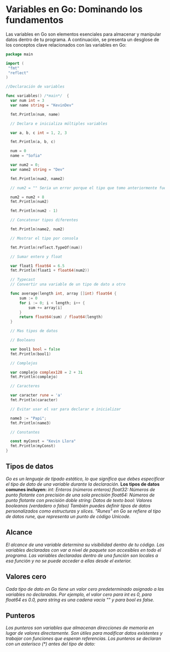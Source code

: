# Variables en Go: Dominando los fundamentos

Las variables en Go son elementos esenciales para almacenar y manipular datos dentro de tu programa. A continuación, se presenta un desglose de los conceptos clave relacionados con las variables en Go:

```go
package main

import (
 "fmt"
 "reflect"
)

//Declaración de variables

func variables() /*main*/  {
  var num int = 3
  var name string = "KevinDev"

  fmt.Println(num, name)

  // Declara e inicializa múltiples variables

  var a, b, c int = 1, 2, 3

  fmt.Println(a, b, c)

  num = 0
  name = "Sofia"

  var num2 = 0;
  var name2 string = "Dev"

  fmt.Println(num2, name2)

  // num2 = "" Seria un error porque el tipo que tomo anteriormente fue de int

  num2 = num2 + 8
  fmt.Println(num2)

  fmt.Println(num2 - 1)

  // Concatenar tipos diferentes

  fmt.Println(name2, num2)

  // Mostrar el tipo por consola

  fmt.Println(reflect.TypeOf(num))

  // Sumar entero y float

  var float1 float64 = 6.5
  fmt.Println(float1 + float64(num2))

  // Typecast
  // Convertir una variable de un tipo de dato a otro

  func average(length int, array []int) float64 {
      sum := 0
      for i := 0; i < length; i++ {
          sum += array[i]
      }
      return float64(sum) / float64(length)
  }

  // Mas tipos de datos

  // Booleans

  var bool1 bool = false
  fmt.Println(bool1)

  // Complejos

  var complejo complex128 = 2 + 3i
  fmt.Println(complejo)

  // Caracteres

  var caracter rune = 'a'
  fmt.Println(caracter)

  // Evitar usar el var para declarar e inicializar

  name3 := "Papi";
  fmt.Println(name3)

  // Constantes

  const myConst = "Kevin Llora"
  fmt.Println(myConst)
}
```

## Tipos de datos

_Go es un lenguaje de tipado estático, lo que significa que debes especificar el tipo de dato de una variable durante la declaración._
**Los tipos de datos comunes incluyen:**
_int: Enteros (números enteros)_
_float32: Números de punto flotante con precisión de una sola precisión_
_float64: Números de punto flotante con precisión doble_
_string: Datos de texto_
_bool: Valores booleanos (verdadero o falso)_
_También puedes definir tipos de datos personalizados como estructuras y slices._
_"Runes" en Go se refiere al tipo de datos rune, que representa un punto de código Unicode._

## Alcance

_El alcance de una variable determina su visibilidad dentro de tu código._
_Las variables declaradas con var a nivel de paquete son accesibles en todo el programa._
_Las variables declaradas dentro de una función son locales a esa función y no se puede acceder a ellas desde el exterior._

## Valores cero

_Cada tipo de dato en Go tiene un valor cero predeterminado asignado a las variables no declaradas._
_Por ejemplo, el valor cero para int es 0, para float64 es 0.0, para string es una cadena vacía "" y para bool es false._

## Punteros

_Los punteros son variables que almacenan direcciones de memoria en lugar de valores directamente._
_Son útiles para modificar datos existentes y trabajar con funciones que esperan referencias._
_Los punteros se declaran con un asterisco (\*) antes del tipo de dato:_
